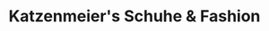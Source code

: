 ---
title: "Katzenmeier's Schuhe & Fashion"
url: /michelstadt/katzenmeiers-schuhe-und-fashion/
shop: Schuhe
---